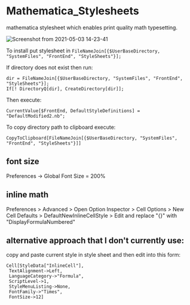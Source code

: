 # Mathematica_Stylesheets
mathematica stylesheet which enables print quality math typesetting.

![Screenshot from 2021-05-03 14-23-41](https://user-images.githubusercontent.com/15061801/116881469-33516980-ac1b-11eb-90da-b2a523b8fac3.png)



To install put stylesheet in  `FileNameJoin[{$UserBaseDirectory, "SystemFiles", "FrontEnd", "StyleSheets"}];`

If directory does not exist then run:

    dir = FileNameJoin[{$UserBaseDirectory, "SystemFiles", "FrontEnd", "StyleSheets"}];
    If[! DirectoryQ[dir], CreateDirectory[dir]];
    

Then execute:

    CurrentValue[$FrontEnd, DefaultStyleDefinitions] = "DefaultModified2.nb";
    
    
To copy directory path to clipboard execute:

    CopyToClipboard[FileNameJoin[{$UserBaseDirectory, "SystemFiles", "FrontEnd", "StyleSheets"}]]
    
    
## font size

Preferences -> Global Font Size = 200%


## inline math 

Preferences > Advanced > Open Option Inspector > Cell Options > New Cell Defaults > DefaultNewInlineCellStyle > Edit and replace "{}" with "DisplayFormulaNumbered"


## alternative approach that I don't currently use:
copy and paste current style in style sheet and then edit into this form:

    Cell[StyleData["InlineCell"],
     TextAlignment->Left,
     LanguageCategory->"Formula",
     ScriptLevel->1,
     StyleMenuListing->None,
     FontFamily->"Times",
     FontSize->12]
